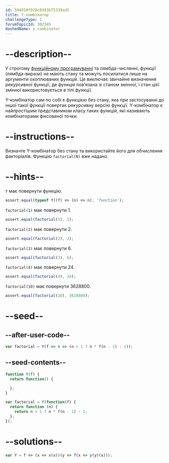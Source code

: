 ```yaml
---
id: 594810f028c0303b75339ad5
title: Y-комбінатор
challengeType: 1
forumTopicId: 302345
dashedName: y-combinator
---
```


# --description--

У строгому <a href="https://www.freecodecamp.org/news/the-principles-of-functional-programming/" target="_blank" rel="noopener noreferrer nofollow">функційному програмуванні</a> та лямбда-численні, функції (лямбда-вирази) не мають стану та можуть посилатися лише на аргументи охоплюваних функцій. Це виключає звичайне визначення рекурсивної функції, де функція пов’язана зі станом змінної, і стан цієї змінної використовується в тілі функції.

Y-комбінатор сам по собі є функцією без стану, яка при застосуванні до іншої такої функції повертає рекурсивну версію функції. Y-комбінатор є найпростішим представником класу таких функцій, які називають комбінаторами фіксованої точки.

# --instructions--

Визначте Y-комбінатор без стану та використайте його для обчислення факторіалів. Функцію `factorial(N)` вже надано.

# --hints--

`Y` має повернути функцію.

```js
assert.equal(typeof Y((f) => (n) => n), 'function');
```

`factorial(1)` має повернути 1.

```js
assert.equal(factorial(1), 1);
```

`factorial(2)` має повернути 2.

```js
assert.equal(factorial(2), 2);
```

`factorial(3)` має повернути 6.

```js
assert.equal(factorial(3), 6);
```

`factorial(4)` має повернути 24.

```js
assert.equal(factorial(4), 24);
```

`factorial(10)` має повернути 3628800.

```js
assert.equal(factorial(10), 3628800);
```

# --seed--

## --after-user-code--

```js
var factorial = Y(f => n => (n > 1 ? n * f(n - 1) : 1));
```

## --seed-contents--

```js
function Y(f) {
  return function() {

  };
}

var factorial = Y(function(f) {
  return function (n) {
    return n > 1 ? n * f(n - 1) : 1;
  };
});
```

# --solutions--

```js
var Y = f => (x => x(x))(y => f(x => y(y)(x)));
```
